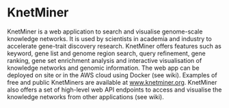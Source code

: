 KnetMiner
===========

KnetMiner is a web application to search and visualise genome-scale knowledge networks. It is used by scientists in academia and industry to accelerate gene-trait discovery research. KnetMiner offers features such as keyword, gene list and genome region search, query refinement, gene ranking, gene set enrichment analysis and interactive visualisation of knowledge networks and genomic information. The web app can be deployed on site or in the AWS cloud using Docker (see wiki). Examples of free and public KnetMiners are available at www.knetminer.org. KnetMiner also offers a set of high-level web API endpoints to access and visualise the knowledge networks from other applications (see wiki). 
